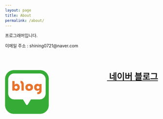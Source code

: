 ```yaml
---
layout: page
title: About
permalink: /about/
---
```


<p>프로그래머입니다.</p>

<p>이메일 주소 : shining0721@naver.com</p>
<br>
<h1><img src="/assets/Image/Blog-Image.png" width=144, height=144><a href="https://blog.naver.com/shining0721" style="float:right;">&nbsp;네이버 블로그</a></h1>
<br>
